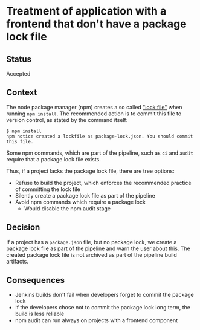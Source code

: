 # Treatment of application with a frontend that don't have a package lock file

## Status

Accepted

## Context

The node package manager (npm) creates a so called ["lock file"](https://docs.npmjs.com/files/package-locks) when running `npm install`.
The recommended action is to commit this file to version control, as stated by the command itself:

```
$ npm install
npm notice created a lockfile as package-lock.json. You should commit this file.
```

Some npm commands, which are part of the pipeline, such as `ci` and `audit` require that a package lock file exists.

Thus, if a project lacks the package lock file, there are tree options:

* Refuse to build the project, which enforces the recommended practice of committing the lock file
* Silently create a package lock file as part of the pipeline
* Avoid npm commands which require a package lock
    * Would disable the npm audit stage

## Decision

If a project has a `package.json` file, but no package lock, we create a package lock file as part of the pipeline and warn the user about this.
The created package lock file is not archived as part of the pipeline build artifacts.

## Consequences

* Jenkins builds don't fail when developers forget to commit the package lock
* If the developers chose not to commit the package lock long term, the build is less reliable
* npm audit can run always on projects with a frontend component
